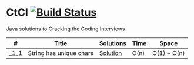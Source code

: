 # CtCI [![Build Status](https://travis-ci.org/fishercoder1534/CtCI.svg?branch=master)](https://travis-ci.org/fishercoder1534/CtCI)
Java solutions to Cracking the Coding Interviews

|  #  |      Title     |   Solutions   | Time          | Space           
|-----|----------------|---------------|---------------|---------------
|_1_1|String has unique chars|[Solution](../../master/ctci/src/main/java/com/fisher/coder/chapter1/_1_1.java) | O(n) |O(1) ~ O(n)
